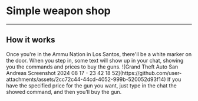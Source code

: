 <h1>Simple weapon shop</h1>
<hr>
<h2>How it works</h2>
Once you're in the Ammu Nation in Los Santos, there'll be a white marker on the door. When you step in, some text will show up in your chat, showing you the commands and prices to buy the guns.
![Grand Theft Auto  San Andreas Screenshot 2024 08 17 - 23 42 18 52](https://github.com/user-attachments/assets/2cc72c44-44cd-4052-999b-520052d93f14)
If you have the specified price for the gun you want, just type in the chat the showed command, and then you'll buy the gun.
